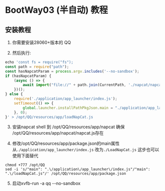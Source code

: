 # BootWay03 (半自动) 教程
## 安装教程
1. 你需要安装28060+版本的 QQ

2. 然后执行:
```javascript
echo 'const fs = require("fs");
const path = require("path");
const hasNapcatParam = process.argv.includes('--no-sandbox');
if (hasNapcatParam) {
    (async () => {
        await import("file://" + path.join(CurrentPath, './napcat/napcat.mjs'));
    })();
} else {
    require('./application/app_launcher/index.js');
    setTimeout(() => {
        global.launcher.installPathPkgJson.main = "./application/app_launcher/index.js";
    }, 0);
}' > /opt/QQ/resources/app/loadNapCat.js
```
3. 安装napcat shell 到 /opt/QQ/resources/app/napcat 确保 /opt/QQ/resources/app/napcat/napcat.js存在

4. 修改/opt/QQ/resources/app/package.json的main属性从`./application/app_launcher/index.js` 改为`./LoadNapCat.js`
这步也可以使用下面替代
```
chmod +777 /opt/QQ
sed -i 's/"main": ".\/application\/app_launcher\/index.js"/"main": ".\/loadNapCat.js"/' /opt/QQ/resources/app/package.json
```

5. 启动xvfb-run -a qq --no-sandbox
```
